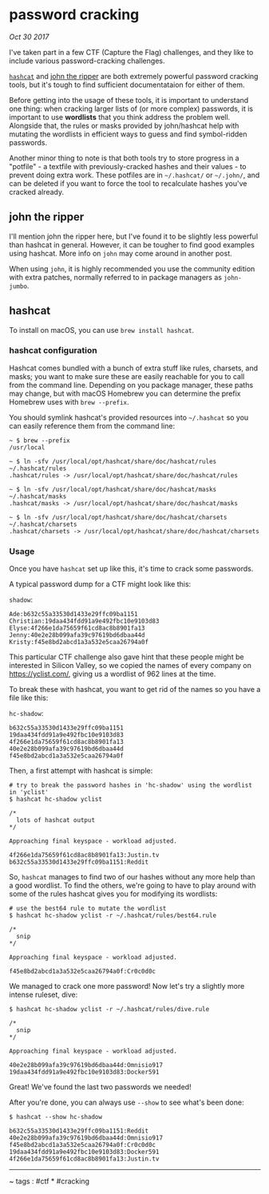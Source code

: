 # password cracking

*Oct 30 2017*

I've taken part in a few CTF (Capture the Flag) challenges, and they like to include various password-cracking challenges.

[`hashcat`](https://hashcat.net/hashcat/) and [john the ripper](https://github.com/magnumripper/JohnTheRipper) are both extremely powerful password cracking tools, but it's tough to find sufficient documentataion for either of them.

Before getting into the usage of these tools, it is important to understand one thing: when cracking larger lists of (or more complex) passwords, it is important to use **wordlists** that you think address the problem well. Alongside that, the rules or masks provided by john/hashcat help with mutating the wordlists in efficient ways to guess and find symbol-ridden passwords.

Another minor thing to note is that both tools try to store progress in a "potfile" - a textfile with previously-cracked hashes and their values - to prevent doing extra work. These potfiles are in `~/.hashcat/` or `~/.john/`, and can be deleted if you want to force the tool to recalculate hashes you've cracked already.

## john the ripper

I'll mention john the ripper here, but I've found it to be slightly less powerful than hashcat in general. However, it can be tougher to find good examples using hashcat. More info on `john` may come around in another post.

When using `john`, it is highly recommended you use the community edition with extra patches, normally referred to in package managers as `john-jumbo`.

## hashcat

To install on macOS, you can use `brew install hashcat`.

### hashcat configuration

Hashcat comes bundled with a bunch of extra stuff like rules, charsets, and masks; you want to make sure these are easily reachable for you to call from the command line. Depending on you package manager, these paths may change, but with macOS Homebrew you can determine the prefix Homebrew uses with `brew --prefix`.

You should symlink hashcat's provided resources into `~/.hashcat` so you can easily reference them from the command line:

```
~ $ brew --prefix
/usr/local

~ $ ln -sfv /usr/local/opt/hashcat/share/doc/hashcat/rules ~/.hashcat/rules
.hashcat/rules -> /usr/local/opt/hashcat/share/doc/hashcat/rules

~ $ ln -sfv /usr/local/opt/hashcat/share/doc/hashcat/masks ~/.hashcat/masks
.hashcat/masks -> /usr/local/opt/hashcat/share/doc/hashcat/masks

~ $ ln -sfv /usr/local/opt/hashcat/share/doc/hashcat/charsets ~/.hashcat/charsets
.hashcat/charsets -> /usr/local/opt/hashcat/share/doc/hashcat/charsets
```

### Usage

Once you have `hashcat` set up like this, it's time to crack some passwords.

A typical password dump for a CTF might look like this:

`shadow`:
```
Ade:b632c55a33530d1433e29ffc09ba1151
Christian:19daa434fdd91a9e492fbc10e9103d83
Elyse:4f266e1da75659f61cd8ac8b8901fa13
Jenny:40e2e28b099afa39c97619bd6dbaa44d
Kristy:f45e8bd2abcd1a3a532e5caa26794a0f
```

This particular CTF challenge also gave hint that these people might be interested in Silicon Valley, so we copied the names of every company on https://yclist.com/, giving us a wordlist of 962 lines at the time.

To break these with hashcat, you want to get rid of the names so you have a file like this:

`hc-shadow`:
```
b632c55a33530d1433e29ffc09ba1151
19daa434fdd91a9e492fbc10e9103d83
4f266e1da75659f61cd8ac8b8901fa13
40e2e28b099afa39c97619bd6dbaa44d
f45e8bd2abcd1a3a532e5caa26794a0f
```

Then, a first attempt with hashcat is simple:

```
# try to break the password hashes in 'hc-shadow' using the wordlist in 'yclist'
$ hashcat hc-shadow yclist

/*
  lots of hashcat output
*/

Approaching final keyspace - workload adjusted.

4f266e1da75659f61cd8ac8b8901fa13:Justin.tv
b632c55a33530d1433e29ffc09ba1151:Reddit
```

So, `hashcat` manages to find two of our hashes without any more help than a good wordlist. To find the others, we're going to have to play around with some of the rules hashcat gives you for modifying its wordlists:

```
# use the best64 rule to mutate the wordlist
$ hashcat hc-shadow yclist -r ~/.hashcat/rules/best64.rule

/*
  snip
*/

Approaching final keyspace - workload adjusted.

f45e8bd2abcd1a3a532e5caa26794a0f:Cr0c0d0c
```

We managed to crack one more password! Now let's try a slightly more intense ruleset, dive:

```
$ hashcat hc-shadow yclist -r ~/.hashcat/rules/dive.rule

/*
  snip
*/

Approaching final keyspace - workload adjusted.

40e2e28b099afa39c97619bd6dbaa44d:Omnisio917
19daa434fdd91a9e492fbc10e9103d83:Docker591
```

Great! We've found the last two passwords we needed!

After you're done, you can always use `--show` to see what's been done:

```
$ hashcat --show hc-shadow

b632c55a33530d1433e29ffc09ba1151:Reddit
40e2e28b099afa39c97619bd6dbaa44d:Omnisio917
f45e8bd2abcd1a3a532e5caa26794a0f:Cr0c0d0c
19daa434fdd91a9e492fbc10e9103d83:Docker591
4f266e1da75659f61cd8ac8b8901fa13:Justin.tv
```

----

~ tags : #ctf * #cracking
